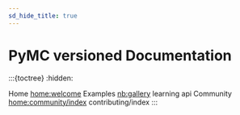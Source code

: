 ```yaml
---
sd_hide_title: true
---
```


# PyMC versioned Documentation

:::{toctree}
:hidden:

Home <home:welcome>
Examples <nb:gallery>
learning
api
Community <home:community/index>
contributing/index
:::
